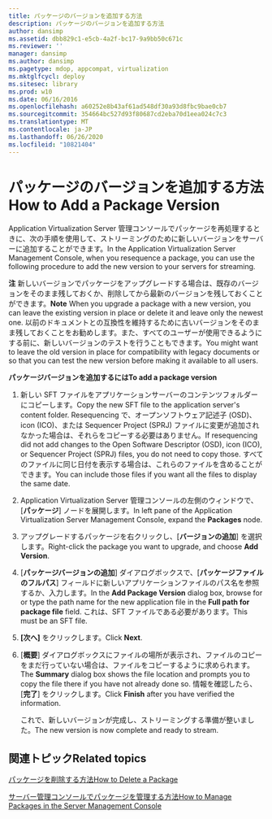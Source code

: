 ```yaml
---
title: パッケージのバージョンを追加する方法
description: パッケージのバージョンを追加する方法
author: dansimp
ms.assetid: dbb829c1-e5cb-4a2f-bc17-9a9bb50c671c
ms.reviewer: ''
manager: dansimp
ms.author: dansimp
ms.pagetype: mdop, appcompat, virtualization
ms.mktglfcycl: deploy
ms.sitesec: library
ms.prod: w10
ms.date: 06/16/2016
ms.openlocfilehash: a60252e8b43af61ad548df30a93d8fbc9bae0cb7
ms.sourcegitcommit: 354664bc527d93f80687cd2eba70d1eea024c7c3
ms.translationtype: MT
ms.contentlocale: ja-JP
ms.lasthandoff: 06/26/2020
ms.locfileid: "10821404"
---
```

# <span data-ttu-id="326bc-103">パッケージのバージョンを追加する方法</span><span class="sxs-lookup"><span data-stu-id="326bc-103">How to Add a Package Version</span></span>


<span data-ttu-id="326bc-104">Application Virtualization Server 管理コンソールでパッケージを再処理するときに、次の手順を使用して、ストリーミングのために新しいバージョンをサーバーに追加することができます。</span><span class="sxs-lookup"><span data-stu-id="326bc-104">In the Application Virtualization Server Management Console, when you resequence a package, you can use the following procedure to add the new version to your servers for streaming.</span></span>

<span data-ttu-id="326bc-105">**注** 新しいバージョンでパッケージをアップグレードする場合は、既存のバージョンをそのまま残しておくか、削除してから最新のバージョンを残しておくことができます。</span><span class="sxs-lookup"><span data-stu-id="326bc-105">**Note** When you upgrade a package with a new version, you can leave the existing version in place or delete it and leave only the newest one.</span></span> <span data-ttu-id="326bc-106">以前のドキュメントとの互換性を維持するために古いバージョンをそのまま残しておくことをお勧めします。また、すべてのユーザーが使用できるようにする前に、新しいバージョンのテストを行うこともできます。</span><span class="sxs-lookup"><span data-stu-id="326bc-106">You might want to leave the old version in place for compatibility with legacy documents or so that you can test the new version before making it available to all users.</span></span>

 

**<span data-ttu-id="326bc-107">パッケージバージョンを追加するには</span><span class="sxs-lookup"><span data-stu-id="326bc-107">To add a package version</span></span>**

1.  <span data-ttu-id="326bc-108">新しい SFT ファイルをアプリケーションサーバーのコンテンツフォルダーにコピーします。</span><span class="sxs-lookup"><span data-stu-id="326bc-108">Copy the new SFT file to the application server's content folder.</span></span> <span data-ttu-id="326bc-109">Resequencing で、オープンソフトウェア記述子 (OSD)、icon (ICO)、または Sequencer Project (SPRJ) ファイルに変更が追加されなかった場合は、それらをコピーする必要はありません。</span><span class="sxs-lookup"><span data-stu-id="326bc-109">If resequencing did not add changes to the Open Software Descriptor (OSD), icon (ICO), or Sequencer Project (SPRJ) files, you do not need to copy those.</span></span> <span data-ttu-id="326bc-110">すべてのファイルに同じ日付を表示する場合は、これらのファイルを含めることができます。</span><span class="sxs-lookup"><span data-stu-id="326bc-110">You can include those files if you want all the files to display the same date.</span></span>

2.  <span data-ttu-id="326bc-111">Application Virtualization Server 管理コンソールの左側のウィンドウで、[**パッケージ**] ノードを展開します。</span><span class="sxs-lookup"><span data-stu-id="326bc-111">In left pane of the Application Virtualization Server Management Console, expand the **Packages** node.</span></span>

3.  <span data-ttu-id="326bc-112">アップグレードするパッケージを右クリックし、[**バージョンの追加**] を選択します。</span><span class="sxs-lookup"><span data-stu-id="326bc-112">Right-click the package you want to upgrade, and choose **Add Version**.</span></span>

4.  <span data-ttu-id="326bc-113">[**パッケージバージョンの追加**] ダイアログボックスで、[**パッケージファイルのフルパス**] フィールドに新しいアプリケーションファイルのパス名を参照するか、入力します。</span><span class="sxs-lookup"><span data-stu-id="326bc-113">In the **Add Package Version** dialog box, browse for or type the path name for the new application file in the **Full path for package file** field.</span></span> <span data-ttu-id="326bc-114">これは、SFT ファイルである必要があります。</span><span class="sxs-lookup"><span data-stu-id="326bc-114">This must be an SFT file.</span></span>

5.  <span data-ttu-id="326bc-115">**[次へ]** をクリックします。</span><span class="sxs-lookup"><span data-stu-id="326bc-115">Click **Next**.</span></span>

6.  <span data-ttu-id="326bc-116">[**概要**] ダイアログボックスにファイルの場所が表示され、ファイルのコピーをまだ行っていない場合は、ファイルをコピーするように求められます。</span><span class="sxs-lookup"><span data-stu-id="326bc-116">The **Summary** dialog box shows the file location and prompts you to copy the file there if you have not already done so.</span></span> <span data-ttu-id="326bc-117">情報を確認したら、[**完了**] をクリックします。</span><span class="sxs-lookup"><span data-stu-id="326bc-117">Click **Finish** after you have verified the information.</span></span>

    <span data-ttu-id="326bc-118">これで、新しいバージョンが完成し、ストリーミングする準備が整いました。</span><span class="sxs-lookup"><span data-stu-id="326bc-118">The new version is now complete and ready to stream.</span></span>

## <span data-ttu-id="326bc-119">関連トピック</span><span class="sxs-lookup"><span data-stu-id="326bc-119">Related topics</span></span>


[<span data-ttu-id="326bc-120">パッケージを削除する方法</span><span class="sxs-lookup"><span data-stu-id="326bc-120">How to Delete a Package</span></span>](how-to-delete-a-packageserver.md)

[<span data-ttu-id="326bc-121">サーバー管理コンソールでパッケージを管理する方法</span><span class="sxs-lookup"><span data-stu-id="326bc-121">How to Manage Packages in the Server Management Console</span></span>](how-to-manage-packages-in-the-server-management-console.md)

 

 





